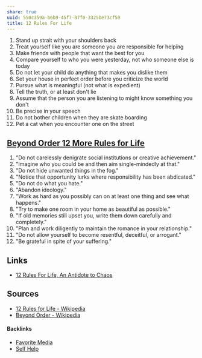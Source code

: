 ```yaml
---
share: true
uuid: 550c359a-b6b9-45f7-87f0-3325be73cf59
title: 12 Rules For Life
---
```

1.  Stand up strait with your shoulders back
2.  Treat yourself like you are someone you are responsible for helping
3.  Make friends with people that want the best for you
4.  Compare yourself to who you were yesterday, not who someone else is today
5.  Do not let your child do anything that makes you dislike them
6.  Set your house in perfect order before you criticize the world
7.  Pursue what is meaningful (not what is expedient)
8.  Tell the truth, or at least don't lie
9.  Assume that the person you are listening to might know something you don't
10. Be precise in your speech
11. Do not bother children when they are skate boarding
12. Pet a cat when you encounter one on the street

## [Beyond Order 12 More Rules for Life](/53cac48c-9a6a-4d4f-9eb8-25076289c26d)


1.  "Do not carelessly denigrate social institutions or creative achievement."
2.  "Imagine who you could be and then aim single-mindedly at that."
3.  "Do not hide unwanted things in the fog."
4.  "Notice that opportunity lurks where responsibility has been abdicated."
5.  "Do not do what you hate."
6.  "Abandon ideology."
7.  "Work as hard as you possibly can on at least one thing and see what happens."
8.  "Try to make one room in your home as beautiful as possible."
9.  "If old memories still upset you, write them down carefully and completely."
10.  "Plan and work diligently to maintain the romance in your relationship."
11.  "Do not allow yourself to become resentful, deceitful, or arrogant."
12.  "Be grateful in spite of your suffering."

## Links

* [12 Rules For Life, An Antidote to Chaos](/442b74e1-5e44-4330-90d3-cfb935acaf85)

## Sources

* [12 Rules for Life - Wikipedia](https://en.wikipedia.org/wiki/12_Rules_for_Life)
* [Beyond Order - Wikipedia](https://en.wikipedia.org/wiki/Beyond_Order)

#### Backlinks

* [Favorite Media](/cf6a4db5-dcac-48ae-97ec-cf40f28e2b20)
* [Self Help](/8243fdf6-4c07-43d8-90d9-c45a38a8bf6a)